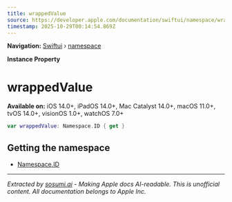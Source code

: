 ```yaml
---
title: wrappedValue
source: https://developer.apple.com/documentation/swiftui/namespace/wrappedvalue
timestamp: 2025-10-29T00:14:54.869Z
---
```


**Navigation:** [Swiftui](/documentation/swiftui) › [namespace](/documentation/swiftui/namespace)

**Instance Property**

# wrappedValue

**Available on:** iOS 14.0+, iPadOS 14.0+, Mac Catalyst 14.0+, macOS 11.0+, tvOS 14.0+, visionOS 1.0+, watchOS 7.0+

```swift
var wrappedValue: Namespace.ID { get }
```

## Getting the namespace

- [Namespace.ID](/documentation/swiftui/namespace/id)

---

*Extracted by [sosumi.ai](https://sosumi.ai) - Making Apple docs AI-readable.*
*This is unofficial content. All documentation belongs to Apple Inc.*
